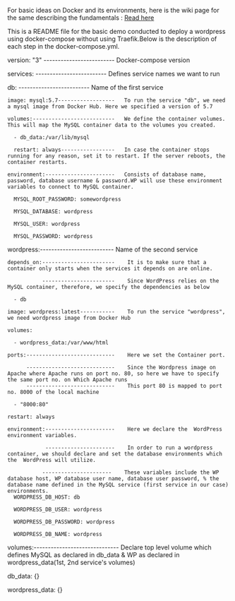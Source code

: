 For basic ideas on Docker and its environments, here is the wiki page for the same describing the fundamentals : <a href="https://github.com/dikshita-git/RP_Ingress_security-IPv4_and_IPv6/wiki/Docker-%7C-Its-Environments" target="_blank">Read here</a>

This is a README file for the basic demo conducted to deploy a wordpress using docker-compose without using Traefik.Below is the description of each step in the docker-compose.yml.

version: "3" -------------------------   Docker-compose version

services:    -------------------------   Defines service names we want to run

db:          -------------------------   Name of the first service

    image: mysql:5.7------------------   To run the service "db", we need a mysql image from Docker Hub. Here we specified a version of 5.7
    
    volumes:--------------------------   We define the container volumes. This will map the MySQL container data to the volumes you created.
    
      - db_data:/var/lib/mysql
      
      restart: always-----------------   In case the container stops running for any reason, set it to restart. If the server reboots, the container restarts.
      
    environment:----------------------   Consists of database name, password, database username & password.WP will use these environment variables to connect to MySQL container.
    
      MYSQL_ROOT_PASSWORD: somewordpress
      
      MYSQL_DATABASE: wordpress
      
      MYSQL_USER: wordpress
      
      MYSQL_PASSWORD: wordpress
      
    
  wordpress:--------------------------    Name of the second service
  
    depends_on:-----------------------    It is to make sure that a container only starts when the services it depends on are online. 
    
               -----------------------    Since WordPress relies on the MySQL container, therefore, we specify the dependencies as below
               
      - db
      
    image: wordpress:latest-----------    To run the service "wordpress", we need wordpress image from Docker Hub
    
    volumes:
    
      - wordpress_data:/var/www/html
      
    ports:----------------------------    Here we set the Container port.
    
          ----------------------------    Since the Wordpress image on Apache where Apache runs on port no. 80, so here we have to specify the same port no. on Which Apache runs           
          ----------------------------    This port 80 is mapped to port no. 8000 of the local machine
      
      - "8000:80"
      
    restart: always
    
    environment:----------------------    Here we declare the  WordPress environment variables. 
    
                ----------------------    In order to run a wordpress container, we should declare and set the database environments which the  WordPress will utilize.
               
               ----------------------    These variables include the WP database host, WP database user name, database user password, % the database name defined in the MySQL service (first service in our case) environments.
      WORDPRESS_DB_HOST: db
      
      WORDPRESS_DB_USER: wordpress
      
      WORDPRESS_DB_PASSWORD: wordpress
      
      WORDPRESS_DB_NAME: wordpress
      
volumes:------------------------------     Declare top level volume which defines MySQL as declared in db_data & WP as declared in wordpress_data(1st, 2nd service's volumes)
 
 db_data: {}
 
 wordpress_data: {}
